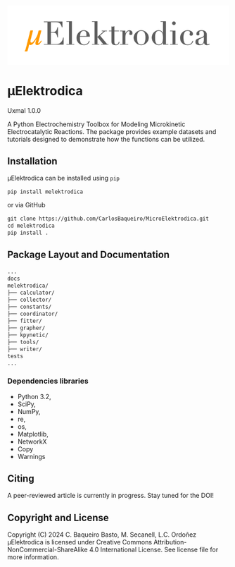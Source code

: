 <img src="docs/_static/microelektrodica_logo.png" width="800"/>

# μElektrodica
Uxmal 1.0.0

A Python Electrochemistry Toolbox for Modeling Microkinetic Electrocatalytic Reactions.
The package provides example datasets and tutorials designed to demonstrate how the functions can be utilized.

## Installation

μElektrodica can be installed using `pip`

    pip install melektrodica

or via GitHub

    git clone https://github.com/CarlosBaqueiro/MicroElektrodica.git
    cd melektrodica
    pip install .

## Package Layout and Documentation

    ...
    docs
    melektrodica/
    ├── calculator/
    ├── collector/
    ├── constants/
    ├── coordinator/
    ├── fitter/
    ├── grapher/
    ├── kpynetic/
    ├── tools/
    ├── writer/
    tests
    ...

### Dependencies libraries

- Python 3.2,
- SciPy,
- NumPy,
- re,
- os,
- Matplotlib,
- NetworkX
- Copy
- Warnings

## Citing

A peer-reviewed article is currently in progress. Stay tuned for the DOI!

## Copyright and License

Copyright (C) 2024 C. Baqueiro Basto, M. Secanell, L.C. Ordoñez
μElektrodica is licensed under Creative Commons Attribution-NonCommercial-ShareAlike 4.0 International License. See
license file for more information.


